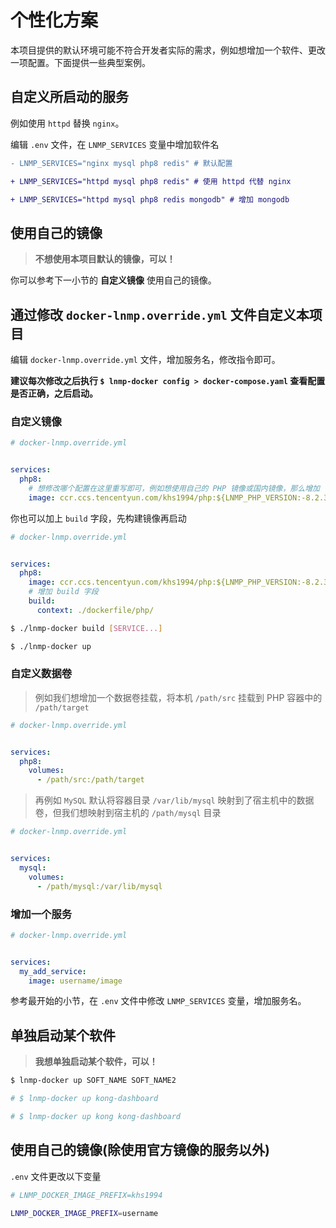 # 个性化方案

本项目提供的默认环境可能不符合开发者实际的需求，例如想增加一个软件、更改一项配置。下面提供一些典型案例。

## 自定义所启动的服务

例如使用 `httpd` 替换 `nginx`。

编辑 `.env` 文件，在 `LNMP_SERVICES` 变量中增加软件名

```diff
- LNMP_SERVICES="nginx mysql php8 redis" # 默认配置

+ LNMP_SERVICES="httpd mysql php8 redis" # 使用 httpd 代替 nginx

+ LNMP_SERVICES="httpd mysql php8 redis mongodb" # 增加 mongodb
```

## 使用自己的镜像

> **不想使用本项目默认的镜像，可以！**

你可以参考下一小节的 **自定义镜像** 使用自己的镜像。

## 通过修改 `docker-lnmp.override.yml` 文件自定义本项目

编辑 `docker-lnmp.override.yml` 文件，增加服务名，修改指令即可。

**建议每次修改之后执行 `$ lnmp-docker config > docker-compose.yaml` 查看配置是否正确，之后启动。**

### 自定义镜像

```yaml
# docker-lnmp.override.yml


services:
  php8:
    # 想修改哪个配置在这里重写即可，例如想使用自己的 PHP 镜像或国内镜像，那么增加 `image` 指令即可
    image: ccr.ccs.tencentyun.com/khs1994/php:${LNMP_PHP_VERSION:-8.2.3}-fpm-alpine
```

你也可以加上 `build` 字段，先构建镜像再启动

```yaml
# docker-lnmp.override.yml


services:
  php8:
    image: ccr.ccs.tencentyun.com/khs1994/php:${LNMP_PHP_VERSION:-8.2.3}-fpm-alpine
    # 增加 build 字段
    build:
      context: ./dockerfile/php/
```

```bash
$ ./lnmp-docker build [SERVICE...]

$ ./lnmp-docker up
```

### 自定义数据卷

> 例如我们想增加一个数据卷挂载，将本机 `/path/src` 挂载到 PHP 容器中的 `/path/target`

```yaml
# docker-lnmp.override.yml


services:
  php8:
    volumes:
      - /path/src:/path/target
```

> 再例如 `MySQL` 默认将容器目录 `/var/lib/mysql` 映射到了宿主机中的数据卷，但我们想映射到宿主机的 `/path/mysql` 目录

```yaml
# docker-lnmp.override.yml


services:
  mysql:
    volumes:
      - /path/mysql:/var/lib/mysql
```

### 增加一个服务

```yaml
# docker-lnmp.override.yml


services:
  my_add_service:
    image: username/image
```

参考最开始的小节，在 `.env` 文件中修改 `LNMP_SERVICES` 变量，增加服务名。

## 单独启动某个软件

> **我想单独启动某个软件，可以！**

```bash
$ lnmp-docker up SOFT_NAME SOFT_NAME2

# $ lnmp-docker up kong-dashboard

# $ lnmp-docker up kong kong-dashboard
```

## 使用自己的镜像(除使用官方镜像的服务以外)

`.env` 文件更改以下变量

```bash
# LNMP_DOCKER_IMAGE_PREFIX=khs1994

LNMP_DOCKER_IMAGE_PREFIX=username
```
